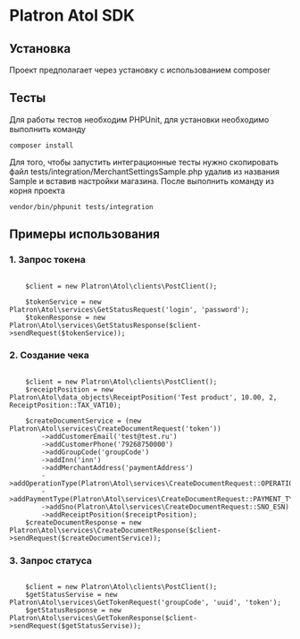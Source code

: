 Platron Atol SDK
===============
## Установка

Проект предполагает через установку с использованием composer

## Тесты
Для работы тестов необходим PHPUnit, для установки необходимо выполнить команду
```
composer install
```
Для того, чтобы запустить интеграционные тесты нужно скопировать файл tests/integration/MerchantSettingsSample.php удалив 
из названия Sample и вставив настройки магазина. После выполнить команду из корня проекта
```
vendor/bin/phpunit tests/integration
```

## Примеры использования

### 1. Запрос токена

<pre><code>
    $client = new Platron\Atol\clients\PostClient();
        
    $tokenService = new Platron\Atol\services\GetStatusRequest('login', 'password');
    $tokenResponse = new Platron\Atol\services\GetStatusResponse($client->sendRequest($tokenService));
</pre></code>

### 2. Создание чека

<pre><code>
    $client = new Platron\Atol\clients\PostClient();
    $receiptPosition = new Platron\Atol\data_objects\ReceiptPosition('Test product', 10.00, 2, ReceiptPosition::TAX_VAT10);
 
    $createDocumentService = (new Platron\Atol\services\CreateDocumentRequest('token'))
        ->addCustomerEmail('test@test.ru')
        ->addCustomerPhone('79268750000')
        ->addGroupCode('groupCode')
        ->addInn('inn')
        ->addMerchantAddress('paymentAddress')
        ->addOperationType(Platron\Atol\services\CreateDocumentRequest::OPERATION_TYPE_BUY)
        ->addPaymentType(Platron\Atol\services\CreateDocumentRequest::PAYMENT_TYPE_ELECTRON)
        ->addSno(Platron\Atol\services\CreateDocumentRequest::SNO_ESN)
        ->addReceiptPosition($receiptPosition);
    $createDocumentResponse = new Platron\Atol\services\CreateDocumentResponse($client->sendRequest($createDocumentService));
</pre></code>

### 3. Запрос статуса 

<pre><code>
    $client = new Platron\Atol\clients\PostClient();
    $getStatusServise = new Platron\Atol\services\GetTokenRequest('groupCode', 'uuid', 'token');
    $getStatusResponse = new Platron\Atol\services\GetTokenResponse($client->sendRequest($getStatusServise));
</pre></code>
